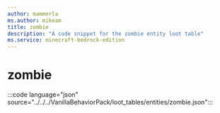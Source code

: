 ```yaml
---
author: mammerla
ms.author: mikeam
title: zombie
description: "A code snippet for the zombie entity loot table"
ms.service: minecraft-bedrock-edition
---
```


# zombie

:::code language="json" source="../../../VanillaBehaviorPack/loot_tables/entities/zombie.json":::
